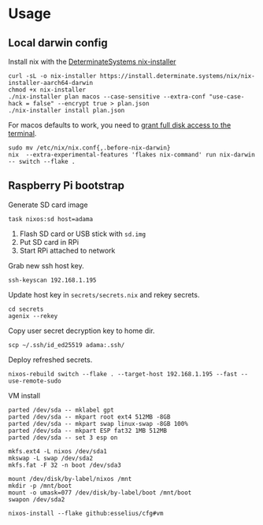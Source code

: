 # Usage

## Local darwin config

Install nix with the [DeterminateSystems nix-installer](https://github.com/DeterminateSystems/nix-installer)

```shell
curl -sL -o nix-installer https://install.determinate.systems/nix/nix-installer-aarch64-darwin
chmod +x nix-installer
./nix-installer plan macos --case-sensitive --extra-conf "use-case-hack = false" --encrypt true > plan.json
./nix-installer install plan.json
```

For macos defaults to work, you need to [grant full disk access to the terminal](https://www.alfredapp.com/help/troubleshooting/indexing/terminal-full-disk-access/).

```shell
sudo mv /etc/nix/nix.conf{,.before-nix-darwin}
nix  --extra-experimental-features 'flakes nix-command' run nix-darwin -- switch --flake .
```

## Raspberry Pi bootstrap

Generate SD card image

```shell
task nixos:sd host=adama
```

1. Flash SD card or USB stick with `sd.img`
2. Put SD card in RPi
3. Start RPi attached to network

Grab new ssh host key.

```shell
ssh-keyscan 192.168.1.195
```

Update host key in `secrets/secrets.nix` and rekey secrets.

```shell
cd secrets
agenix --rekey
```

Copy user secret decryption key to home dir.

```shell
scp ~/.ssh/id_ed25519 adama:.ssh/
```

Deploy refreshed secrets.

```shell
nixos-rebuild switch --flake . --target-host 192.168.1.195 --fast --use-remote-sudo
```

VM install

```shell
parted /dev/sda -- mklabel gpt
parted /dev/sda -- mkpart root ext4 512MB -8GB
parted /dev/sda -- mkpart swap linux-swap -8GB 100%
parted /dev/sda -- mkpart ESP fat32 1MB 512MB
parted /dev/sda -- set 3 esp on

mkfs.ext4 -L nixos /dev/sda1
mkswap -L swap /dev/sda2
mkfs.fat -F 32 -n boot /dev/sda3

mount /dev/disk/by-label/nixos /mnt
mkdir -p /mnt/boot
mount -o umask=077 /dev/disk/by-label/boot /mnt/boot
swapon /dev/sda2

nixos-install --flake github:esselius/cfg#vm
```
